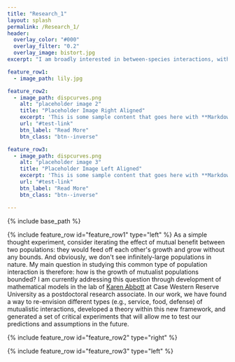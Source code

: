 ```yaml
---
title: "Research_1"
layout: splash
permalink: /Research_1/
header:
  overlay_color: "#000"
  overlay_filter: "0.2"
  overlay_image: bistort.jpg
excerpt: "I am broadly interested in between-species interactions, with a fond eye for positive species interactions and the consequence of interactions in space ..."

feature_row1:
  - image_path: lily.jpg

feature_row2:
  - image_path: dispcurves.png
    alt: "placeholder image 2"
    title: "Placeholder Image Right Aligned"
    excerpt: 'This is some sample content that goes here with **Markdown** formatting. Left aligned with `type="left"`'
    url: "#test-link"
    btn_label: "Read More"
    btn_class: "btn--inverse"

feature_row3:
  - image_path: dispcurves.png
    alt: "placeholder image 3"
    title: "Placeholder Image Left Aligned"
    excerpt: 'This is some sample content that goes here with **Markdown** formatting. Left aligned with `type="left"`'
    url: "#test-link"
    btn_label: "Read More"
    btn_class: "btn--inverse"

---
```

{% include base_path %}

{% include feature_row id="feature_row1" type="left" %}
As a simple thought experiment, consider iterating the effect of mutual benefit between two populations: they would feed off each other's growth and grow without any bounds.  And obviously, we don't see infinitely-large populations in nature.  My main question in studying this common type of population interaction is therefore: how is the growth of mutualist populations bounded? I am currently addressing this question through development of mathematical models in the lab of [Karen Abbott](http://www.case.edu/artsci/biol/abbottlab/CWRU/Home.html) at Case Western Reserve University as a postdoctoral research associate.  In our work, we have found a way to re-envision different types (e.g., service, food, defense) of mutualistic interactions, developed a theory within this new framework, and generated a set of critical experiments that will allow me to test our predictions and assumptions in the future.

{% include feature_row id="feature_row2" type="right" %}

{% include feature_row id="feature_row3" type="left" %}
